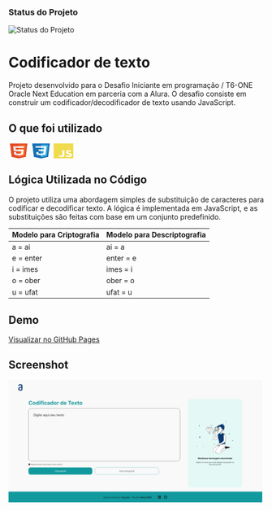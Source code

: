### Status do Projeto
![Status do Projeto](https://img.shields.io/badge/Status-Concluido-green)

# Codificador de texto
Projeto desenvolvido para o Desafio Iniciante em programação / T6-ONE Oracle Next Education em parceria com a Alura. 
O desafio consiste em construir um codificador/decodificador de texto usando JavaScript.

## O que foi utilizado 
<div style="display: inline_block">
  <img align="center" alt="HTML" height="30" width="40" src="https://raw.githubusercontent.com/devicons/devicon/master/icons/html5/html5-original.svg">
  <img align="center" alt="CSS" height="30" width="40" src="https://raw.githubusercontent.com/devicons/devicon/master/icons/css3/css3-original.svg">
  <img align="center" alt="JS" height="30" width="40" src="https://raw.githubusercontent.com/devicons/devicon/master/icons/javascript/javascript-plain.svg">
</div>

## Lógica Utilizada no Código
O projeto utiliza uma abordagem simples de substituição de caracteres para codificar e decodificar texto. A lógica é implementada em JavaScript, e as substituições são feitas com base em um conjunto predefinido.

| Modelo para Criptografia | Modelo para Descriptografia |
|--------------------------|-----------------------------|
| a = ai                   | ai = a                      |
| e = enter                | enter = e                   |
| i = imes                 | imes = i                    |
| o = ober                 | ober = o                    |
| u = ufat                 | ufat = u                    |
    
## Demo
[Visualizar no GitHub Pages](https://heningdev.github.io/decodificador-de-texto/)

## Screenshot
<img src="screenshot.png" alt="Screenshot" width="500">


